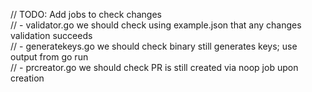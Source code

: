 // TODO: Add jobs to check changes  
// - validator.go we should check using example.json that any changes validation succeeds  
// - generatekeys.go we should check binary still generates keys; use output from go run  
// - prcreator.go we should check PR is still created via noop job upon creation  
